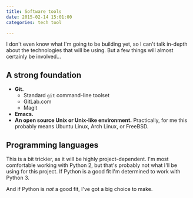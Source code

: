 ```yaml
---
title: Software tools
date: 2015-02-14 15:01:00
categories: tech tool

---
```


I don't even know what I'm going to be building yet, so I can't talk in-depth about the technologies that will be using. But a few things will almost certainly be involved...

## A strong foundation ##

* **Git.**
    * Standard `git` command-line toolset
    * GitLab.com
    * Magit
* **Emacs.**
* **An open source Unix or Unix-like environment.** Practically, for me this probably means Ubuntu Linux, Arch Linux, or FreeBSD.

## Programming languages ##

This is a bit trickier, as it will be highly project-dependent. I'm most comfortable working with Python 2, but that's probably not what I'll be using for this project. If Python is a good fit I'm determined to work with Python 3.

And if Python is *not* a good fit, I've got a big choice to make.
